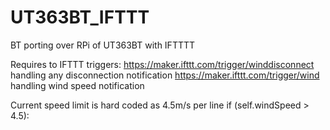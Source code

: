 # UT363BT_IFTTT
BT porting over RPi of UT363BT with IFTTTT

Requires to IFTTT triggers:
https://maker.ifttt.com/trigger/winddisconnect handling any disconnection notification
https://maker.ifttt.com/trigger/wind handling wind speed notification

Current speed limit is hard coded as 4.5m/s per line
                                        if (self.windSpeed > 4.5):
